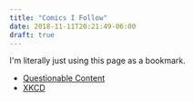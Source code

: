 ```yaml
---
title: "Comics I Follow"
date: 2018-11-11T20:21:49-06:00
draft: true
---
```


I'm literally just using this page as a bookmark.

* [Questionable Content](https://questionablecontent.net)
* [XKCD](https://xkcd.com)
